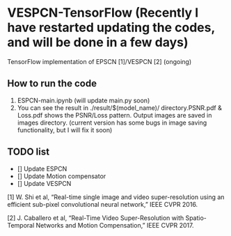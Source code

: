 # VESPCN-TensorFlow (Recently I have restarted updating the codes, and will be done in a few days)

TensorFlow implementation of EPSCN [1]/VESPCN [2] (ongoing)

## **How to run the code**
1. ESPCN-main.ipynb (will update main.py soon)
2. You can see the result in ./result/$(model_name)/ directory.PSNR.pdf & Loss.pdf shows the PSNR/Loss pattern. 
   Output images are saved in images directory. (current version has some bugs in image saving functionality, but I will fix it soon)

## **TODO list**
- [] Update ESPCN
- [] Update Motion compensator
- [] Update VESPCN

[1] W. Shi et al, “Real-time single image and video super-resolution using an efficient sub-pixel convolutional neural network,” IEEE CVPR 2016.

[2] J. Caballero et al, “Real-Time Video Super-Resolution with Spatio-Temporal Networks and Motion Compensation,” IEEE CVPR 2017.
